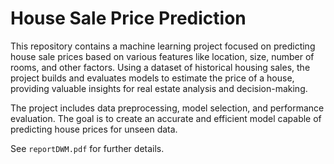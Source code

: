 # House Sale Price Prediction

This repository contains a machine learning project focused on predicting house sale prices based on various features like location, size, number of rooms, and other factors. Using a dataset of historical housing sales, the project builds and evaluates models to estimate the price of a house, providing valuable insights for real estate analysis and decision-making.

The project includes data preprocessing, model selection, and performance evaluation. The goal is to create an accurate and efficient model capable of predicting house prices for unseen data.

See `reportDWM.pdf` for further details.
